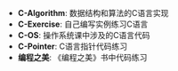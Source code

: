 - **C-Algorithm**: 数据结构和算法的C语言实现
- **C-Exercise**: 自己编写实例练习C语言
- **C-OS**: 操作系统课中涉及的C语言代码
- **C-Pointer**: C语言指针代码练习
- **编程之美**: 《编程之美》书中代码练习
